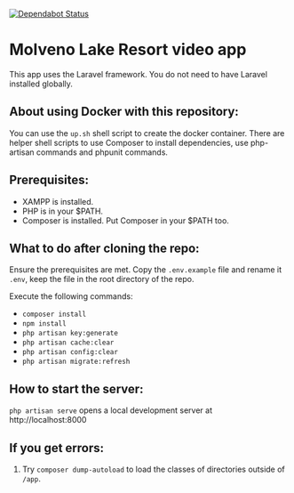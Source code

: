 [![Dependabot Status](https://api.dependabot.com/badges/status?host=github&repo=HonkingGoose/molveno_video_app)](https://dependabot.com)

# Molveno Lake Resort video app

This app uses the Laravel framework.
You do not need to have Laravel installed globally.

## About using Docker with this repository:

You can use the `up.sh` shell script to create the docker container.
There are helper shell scripts to use Composer to install dependencies, use php-artisan commands and phpunit commands.

## Prerequisites:

- XAMPP is installed.
- PHP is in your $PATH.
- Composer is installed. Put Composer in your $PATH too.

## What to do after cloning the repo:

Ensure the prerequisites are met.
Copy the `.env.example` file and rename it `.env`, keep the file in the root directory of the repo.

Execute the following commands:
- `composer install`
- `npm install`
- `php artisan key:generate`
- `php artisan cache:clear`
- `php artisan config:clear`
- `php artisan migrate:refresh`

## How to start the server:

`php artisan serve` opens a local development server at http://localhost:8000

## If you get errors:

1. Try `composer dump-autoload` to load the classes of directories outside of `/app`.
